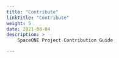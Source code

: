 ```yaml
---
title: "Contribute"
linkTitle: "Contribute"
weight: 5
date: 2021-08-04
description: >
    SpaceONE Project Contribution Guide

---
```


